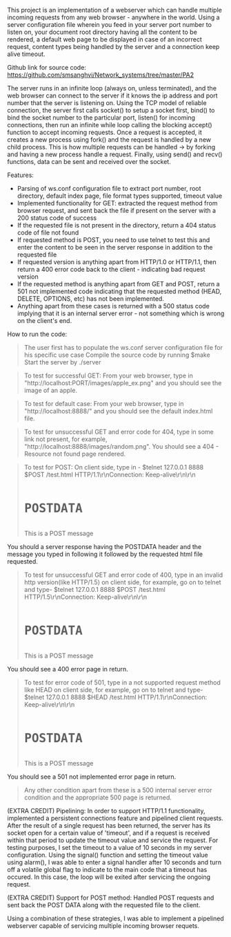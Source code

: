 This project is an implementation of a webserver which can handle multiple incoming requests from any web browser - anywhere in the world.
Using a server configuration file wherein you feed in your server port number to listen on, your document root directory having all the content to be rendered, a default web page to be displayed in case of an incorrect request, content types being handled by the server and a connection keep alive timeout.

Github link for source code: https://github.com/smsanghvi/Network_systems/tree/master/PA2

The server runs in an infinite loop (always on, unless terminated), and the web browser can connect to the server if it knows the ip address and port number that the server is listening on. Using the TCP model of reliable connection, the server first calls socket() to setup a socket first, bind() to bind the socket number to the particular port, listen() for incoming connections, then run an infinite while loop calling the blocking accept() function to accept incoming requests. Once a request is accepted, it creates a new process using fork() and the request is handled by a new child process. This is how multiple requests can be handled -> by forking and having a new process handle a request. Finally, using send() and recv() functions, data can be sent and received over the socket.


Features:
- Parsing of ws.conf configuration file to extract port number, root directory, default index page, file format types supported, timeout value
- Implemented functionality for GET: extracted the request method from browser request, and sent back the file if present on the server with a 200 status code of success
- If the requested file is not present in the directory, return a 404 status code of file not found
- If requested method is POST, you need to use telnet to test this and enter the content to be seen in the server response in addition to the requested file
- If requested version is anything apart from HTTP/1.0 or HTTP/1.1, then return a 400 error code back to the client - indicating bad request version
- If the requested method is anything apart from GET and POST, return a 501 not implemented code indicating that the requested method (HEAD, DELETE, OPTIONS, etc) has not been implemented.
- Anything apart from these cases is returned with a 500 status code implying that it is an internal server error - not something which is wrong on the client's end.


How to run the code:
> The user first has to populate the ws.conf server configuration file for his specific use case
> Compile the source code by running $make
> Start the server by ./server

>To test for successful GET:
From your web browser, type in "http://localhost:PORT/images/apple_ex.png" and you should see the image of an apple.

>To test for default case:
From your web browser, type in "http://localhost:8888/" and you should see the default index.html file.

>To test for unsuccessful GET and error code for 404, type in some link not present, for example, "http://localhost:8888/images/random.png". You should see a 404 - Resource not found page rendered.

>To test for POST: 
On client side, type in -
$telnet 127.0.0.1 8888
$POST /test.html HTTP/1.1\r\nConnection: Keep-alive\r\n\r\n<html><body><pre><h1>POSTDATA</h1></pre>This is a POST message</body></html>

You should a server response having the POSTDATA header and the message you typed in following it followed by the requested html file requested.

>To test for unsuccessful GET and error code of 400, type in an invalid http version(like HTTP/1.5) on client side, for example, go on to telnet and type-
$telnet 127.0.0.1 8888
$POST /test.html HTTP/1.5\r\nConnection: Keep-alive\r\n\r\n<html><body><pre><h1>POSTDATA</h1></pre>This is a POST message</body></html>

You should see a 400 error page in return.

>To test for error code of 501, type in a not supported request method like HEAD on client side, for example, go on to telnet and type-
$telnet 127.0.0.1 8888
$HEAD /test.html HTTP/1.1\r\nConnection: Keep-alive\r\n\r\n<html><body><pre><h1>POSTDATA</h1></pre>This is a POST message</body></html>

You should see a 501 not implemented error page in return.

>Any other condition apart from these is a 500 internal server error condition and the appropriate 500 page is returned.


(EXTRA CREDIT) Pipelining: In order to support HTTP/1.1 functionality, implemented a persistent connections feature and pipelined client requests. After the result of a single request has been returned, the server has its socket open for a certain value of 'timeout', and if a request is received within that period to update the timeout value and service the request. For testing purposes, I set the timeout to a value of 10 seconds in my server configuration. Using the signal() function and setting the timeout value using alarm(), I was able to enter a signal handler after 10 seconds and turn off a volatile global flag to indicate to the main code that a timeout has occured. In this case, the loop will be exited after servicing the ongoing request. 


(EXTRA CREDIT) Support for POST method: Handled POST requests and sent back the POST DATA along with the requested file to the client.

Using a combination of these strategies, I was able to implement a pipelined webserver capable of servicing multiple incoming browser requets.
